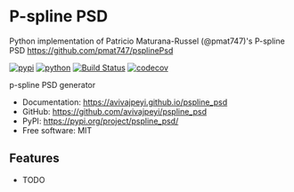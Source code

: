 # P-spline PSD

Python implementation of Patricio Maturana-Russel (@pmat747)'s P-spline PSD
https://github.com/pmat747/psplinePsd

[![pypi](https://img.shields.io/pypi/v/pspline_psd.svg)](https://pypi.org/project/pspline_psd/)
[![python](https://img.shields.io/pypi/pyversions/pspline_psd.svg)](https://pypi.org/project/pspline_psd/)
[![Build Status](https://github.com/avivajpeyi/pspline_psd/actions/workflows/dev.yml/badge.svg)](https://github.com/avivajpeyi/pspline_psd/actions/workflows/dev.yml)
[![codecov](https://codecov.io/gh/avivajpeyi/pspline_psd/branch/main/graphs/badge.svg)](https://codecov.io/github/avivajpeyi/pspline_psd)



p-spline PSD generator


* Documentation: <https://avivajpeyi.github.io/pspline_psd>
* GitHub: <https://github.com/avivajpeyi/pspline_psd>
* PyPI: <https://pypi.org/project/pspline_psd/>
* Free software: MIT


## Features

* TODO
